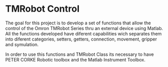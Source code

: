# TMRobot Control

The goal for this project is to develop a set of functions that allow the control of the Omron TMRobot Series thru an external device using Matlab.
All the functions developed have diferent capabilities wich separates them into diferent categories, setters, getters, connection, movement, gripper and symulation.


In order to use this functions and TMRobot Class its necessary to have PETER CORKE Robotic toolbox and the Matlab Instrument Toolbox.  
